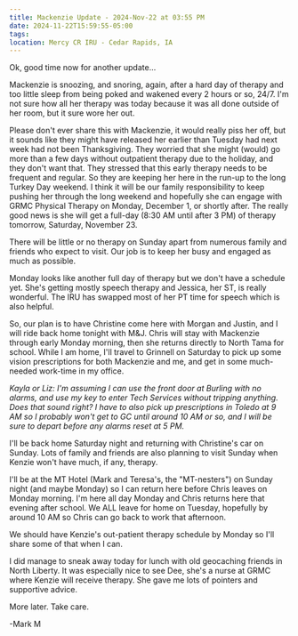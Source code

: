 ```yaml
---
title: Mackenzie Update - 2024-Nov-22 at 03:55 PM
date: 2024-11-22T15:59:55-05:00
tags:
location: Mercy CR IRU - Cedar Rapids, IA
---
```


Ok, good time now for another update...

Mackenzie is snoozing, and snoring, again, after a hard day of therapy and too little sleep from being poked and wakened every 2 hours or so, 24/7.   I'm not sure how all her therapy was today because it was all done outside of her room, but it sure wore her out.  

Please don't ever share this with Mackenzie, it would really piss her off, but it sounds like they might have released her earlier than Tuesday had next week had not been Thanksgiving.  They worried that she might (would) go more than a few days without outpatient therapy due to the holiday, and they don't want that.  They stressed that this early therapy needs to be frequent and regular.  So they are keeping her here in the run-up to the long Turkey Day weekend.  I think it will be our family responsibility to keep pushing her through the long weekend and hopefully she can engage with GRMC Physical Therapy on Monday, December 1, or shortly after.  The really good news is she will get a full-day (8:30 AM until after 3 PM) of therapy tomorrow, Saturday, November 23.

There will be little or no therapy on Sunday apart from numerous family and friends who expect to visit.  Our job is to keep her busy and engaged as much as possible.  

Monday looks like another full day of therapy but we don't have a schedule yet.  She's getting mostly speech therapy and Jessica, her ST, is really wonderful.  The IRU has swapped most of her PT time for speech which is also helpful.  

So, our plan is to have Christine come here with Morgan and Justin, and I will ride back home tonight with M&J.  Chris will stay with Mackenzie through early Monday morning, then she returns directly to North Tama for school.  While I am home, I'll travel to Grinnell on Saturday to pick up some vision prescriptions for both Mackenzie and me, and get in some much-needed work-time in my office.  

_Kayla or Liz:  I'm assuming I can use the front door at Burling with no alarms, and use my key to enter Tech Services without tripping anything.  Does that sound right?  I have to also pick up prescriptions in Toledo at 9 AM so I probably won't get to GC until around 10 AM or so, and I will be sure to depart before any alarms reset at 5 PM._

I'll be back home Saturday night and returning with Christine's car on Sunday.  Lots of family and friends are also planning to visit Sunday when Kenzie won't have much, if any, therapy.  

I'll be at the MT Hotel (Mark and Teresa's, the "MT-nesters") on Sunday night (and maybe Monday) so I can return here before Chris leaves on Monday morning.  I'm here all day Monday and Chris returns here that evening after school.  We ALL leave for home on Tuesday, hopefully by around 10 AM so Chris can go back to work that afternoon.  

We should have Kenzie's out-patient therapy schedule by Monday so I'll share some of that when I can.

I did manage to sneak away today for lunch with old geocaching friends in North Liberty.  It was especially nice to see Dee, she's a nurse at GRMC where Kenzie will receive therapy.  She gave me lots of pointers and supportive advice.  

More later.  Take care.

-Mark M

 